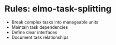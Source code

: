 <!-- ---
!-- title: 2024-12-27 23:37:40
!-- author: Yusuke Watanabe
!-- date: /home/ywatanabe/.emacs.d/lisp/elmo/workspace/resources/prompt-templates/components/03_rules/elmo-task-splitting.md
!-- --- -->

# Rules: elmo-task-splitting
* Break complex tasks into manageable units
* Maintain task dependencies
* Define clear interfaces
* Document task relationships